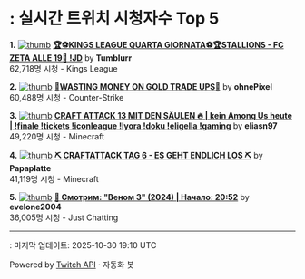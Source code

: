 # : 실시간 트위치 시청자수 Top 5

**1.** [![thumb](https://static-cdn.jtvnw.net/previews-ttv/live_user_tumblurr-320x180.jpg)](https://twitch.tv/Tumblurr)
**[🏆⚽KINGS LEAGUE QUARTA GIORNATA⚽🏆STALLIONS - FC ZETA ALLE 19🐎 !JD](https://twitch.tv/Tumblurr)** by **Tumblurr**<br>62,718명 시청  - Kings League

**2.** [![thumb](https://static-cdn.jtvnw.net/previews-ttv/live_user_ohnepixel-320x180.jpg)](https://twitch.tv/ohnePixel)
**[🔴WASTING MONEY ON GOLD TRADE UPS🔴](https://twitch.tv/ohnePixel)** by **ohnePixel**<br>60,488명 시청  - Counter-Strike

**3.** [![thumb](https://static-cdn.jtvnw.net/previews-ttv/live_user_eliasn97-320x180.jpg)](https://twitch.tv/eliasn97)
**[CRAFT ATTACK 13 MIT DEN SÄULEN 🔥 | kein Among Us heute | !finale !tickets !iconleague !lyora !doku !eligella !gaming](https://twitch.tv/eliasn97)** by **eliasn97**<br>49,220명 시청  - Minecraft

**4.** [![thumb](https://static-cdn.jtvnw.net/previews-ttv/live_user_papaplatte-320x180.jpg)](https://twitch.tv/Papaplatte)
**[⛏️ CRAFTATTACK TAG 6 - ES GEHT ENDLICH LOS ⛏️](https://twitch.tv/Papaplatte)** by **Papaplatte**<br>41,119명 시청  - Minecraft

**5.** [![thumb](https://static-cdn.jtvnw.net/previews-ttv/live_user_evelone2004-320x180.jpg)](https://twitch.tv/evelone2004)
**[🎥 Смотрим: "Веном 3" (2024) | Начало: 20:52](https://twitch.tv/evelone2004)** by **evelone2004**<br>36,005명 시청  - Just Chatting


---
: 마지막 업데이트: 2025-10-30 19:10 UTC

Powered by [Twitch API](https://dev.twitch.tv/docs/api/reference) · 자동화 봇